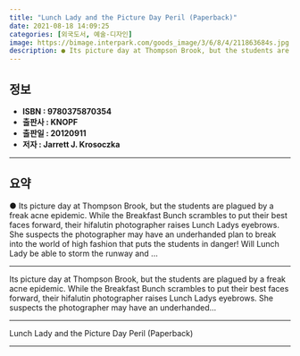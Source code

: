 ```yaml
---
title: "Lunch Lady and the Picture Day Peril (Paperback)"
date: 2021-08-18 14:09:25
categories: [외국도서, 예술-디자인]
image: https://bimage.interpark.com/goods_image/3/6/8/4/211863684s.jpg
description: ● Its picture day at Thompson Brook, but the students are plagued by a freak acne epidemic. While the Breakfast Bunch scrambles to put their best faces forward
---
```


## **정보**

- **ISBN : 9780375870354**
- **출판사 : KNOPF**
- **출판일 : 20120911**
- **저자 : Jarrett J. Krosoczka**

------



## **요약**

●  Its picture day at Thompson Brook, but the students are plagued by a freak acne epidemic. While the Breakfast Bunch scrambles to put their best faces forward, their hifalutin photographer raises Lunch Ladys eyebrows. She suspects the photographer may have an underhanded plan to break into the world of high fashion that puts the students in danger! Will Lunch Lady be able to storm the runway and ...

------

Its picture day at Thompson Brook, but the students are plagued by a freak acne epidemic. While the Breakfast Bunch scrambles to put their best faces forward, their hifalutin photographer raises Lunch Ladys eyebrows. She suspects the photographer may have an underhanded... 

------


Lunch Lady and the Picture Day Peril (Paperback) 

------



